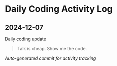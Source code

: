# Daily Coding Activity Log

## 2024-12-07

Daily coding update

> Talk is cheap. Show me the code.

*Auto-generated commit for activity tracking*
